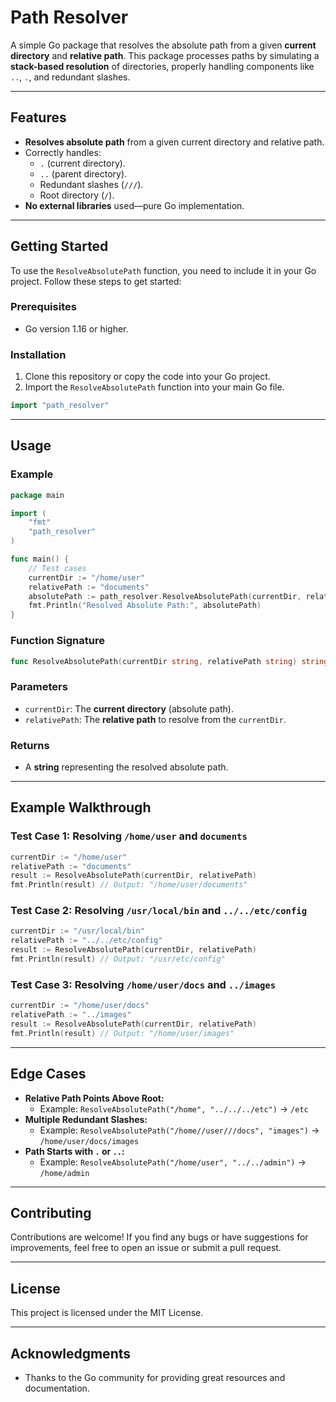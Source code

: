 
# Path Resolver

A simple Go package that resolves the absolute path from a given **current directory** and **relative path**. This package processes paths by simulating a **stack-based resolution** of directories, properly handling components like `..`, `.`, and redundant slashes.

---

## Features

- **Resolves absolute path** from a given current directory and relative path.
- Correctly handles:
  - `.` (current directory).
  - `..` (parent directory).
  - Redundant slashes (`///`).
  - Root directory (`/`).
- **No external libraries** used—pure Go implementation.

---

## Getting Started

To use the `ResolveAbsolutePath` function, you need to include it in your Go project. Follow these steps to get started:

### Prerequisites

- Go version 1.16 or higher.

### Installation

1. Clone this repository or copy the code into your Go project.
2. Import the `ResolveAbsolutePath` function into your main Go file.

```go
import "path_resolver"
```

---

## Usage

### Example

```go
package main

import (
	"fmt"
	"path_resolver"
)

func main() {
	// Test cases
	currentDir := "/home/user"
	relativePath := "documents"
	absolutePath := path_resolver.ResolveAbsolutePath(currentDir, relativePath)
	fmt.Println("Resolved Absolute Path:", absolutePath)
}
```

### Function Signature

```go
func ResolveAbsolutePath(currentDir string, relativePath string) string
```

### Parameters
- `currentDir`: The **current directory** (absolute path).
- `relativePath`: The **relative path** to resolve from the `currentDir`.

### Returns
- A **string** representing the resolved absolute path.

---

## Example Walkthrough

### Test Case 1: Resolving `/home/user` and `documents`

```go
currentDir := "/home/user"
relativePath := "documents"
result := ResolveAbsolutePath(currentDir, relativePath)
fmt.Println(result) // Output: "/home/user/documents"
```

### Test Case 2: Resolving `/usr/local/bin` and `../../etc/config`

```go
currentDir := "/usr/local/bin"
relativePath := "../../etc/config"
result := ResolveAbsolutePath(currentDir, relativePath)
fmt.Println(result) // Output: "/usr/etc/config"
```

### Test Case 3: Resolving `/home/user/docs` and `../images`

```go
currentDir := "/home/user/docs"
relativePath := "../images"
result := ResolveAbsolutePath(currentDir, relativePath)
fmt.Println(result) // Output: "/home/user/images"
```

---

## Edge Cases

- **Relative Path Points Above Root:**
  - Example: `ResolveAbsolutePath("/home", "../../../etc")` → `/etc`
- **Multiple Redundant Slashes:**
  - Example: `ResolveAbsolutePath("/home//user///docs", "images")` → `/home/user/docs/images`
- **Path Starts with `.` or `..`:**
  - Example: `ResolveAbsolutePath("/home/user", "../../admin")` → `/home/admin`

---

## Contributing

Contributions are welcome! If you find any bugs or have suggestions for improvements, feel free to open an issue or submit a pull request.

---

## License

This project is licensed under the MIT License.

---

## Acknowledgments

- Thanks to the Go community for providing great resources and documentation.

